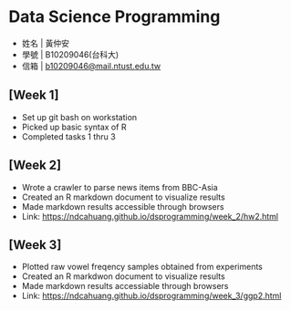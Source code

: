 # Data Science Programming
* 姓名 | 黃仲安
* 學號 | B10209046(台科大)
* 信箱 | b10209046@mail.ntust.edu.tw

## [Week 1]
* Set up git bash on workstation
* Picked up basic syntax of R
* Completed tasks 1 thru 3

## [Week 2]
* Wrote a crawler to parse news items from BBC-Asia
* Created an R markdown document to visualize results
* Made markdown results accessible through browsers
* Link: https://ndcahuang.github.io/dsprogramming/week_2/hw2.html
## [Week 3]
* Plotted raw vowel freqency samples obtained from experiments
* Created an R markdwon document to visualize results
* Made markdown results accessiable through browsers
* Link: https://ndcahuang.github.io/dsprogramming/week_3/ggp2.html
